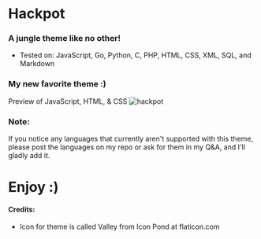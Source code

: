 # Hackpot
### A jungle theme like no other!
* Tested on: JavaScript, Go, Python, C, PHP, HTML, CSS, XML, SQL, and Markdown
### My new favorite theme :)

Preview of JavaScript, HTML, & CSS
![hackpot](https://github.com/wwmyers/hackpot/raw/master/images/hackpot.png)

### Note:

If you notice any languages that currently aren't supported with this theme, please post the languages on my repo or ask for them in my Q&A, and I'll gladly add it.

# Enjoy :)

#### Credits:
* Icon for theme is called Valley from Icon Pond at flaticon.com
<!--ctrl+shift+v to preview-->